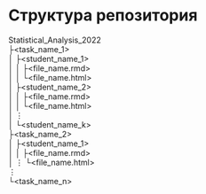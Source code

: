 # Структура репозитория

Statistical_Analysis_2022  
├<task_name_1>  
│ ├<student_name_1>  
│ │ ├<file_name.rmd>  
│ │ └<file_name.html>  
│ ├<student_name_2>  
│ │ ├<file_name.rmd>  
│ │ └<file_name.html>  
│ ⋮  
│ └<student_name_k>  
├<task_name_2>  
│ ├<student_name_1>  
│ │ ├<file_name.rmd>  
│ ⋮ └<file_name.html>  
⋮  
└<task_name_n>  
